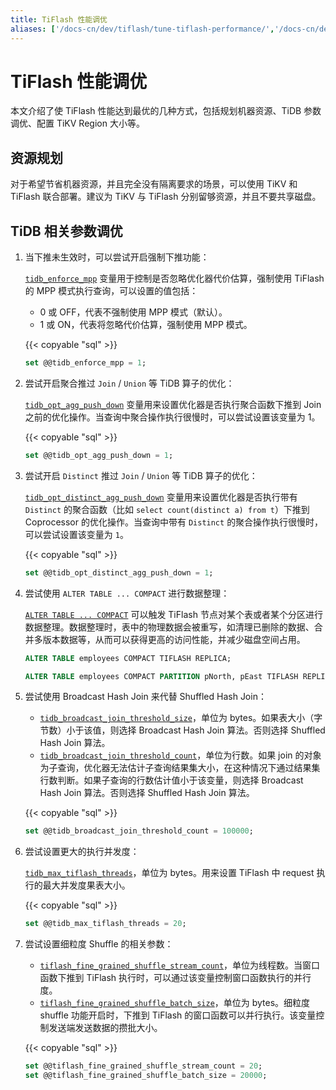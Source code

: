 ```yaml
---
title: TiFlash 性能调优
aliases: ['/docs-cn/dev/tiflash/tune-tiflash-performance/','/docs-cn/dev/reference/tiflash/tune-performance/']
---
```


# TiFlash 性能调优

本文介绍了使 TiFlash 性能达到最优的几种方式，包括规划机器资源、TiDB 参数调优、配置 TiKV Region 大小等。

## 资源规划

对于希望节省机器资源，并且完全没有隔离要求的场景，可以使用 TiKV 和 TiFlash 联合部署。建议为 TiKV 与 TiFlash 分别留够资源，并且不要共享磁盘。

## TiDB 相关参数调优

1. 当下推未生效时，可以尝试开启强制下推功能：

    [`tidb_enforce_mpp`](/system-variables.md#tidb_enforce_mpp-new-in-v51) 变量用于控制是否忽略优化器代价估算，强制使用 TiFlash 的 MPP 模式执行查询，可以设置的值包括：
    - 0 或 OFF，代表不强制使用 MPP 模式（默认）。
    - 1 或 ON，代表将忽略代价估算，强制使用 MPP 模式。

    {{< copyable "sql" >}}

    ```sql
    set @@tidb_enforce_mpp = 1;
    ```

2. 尝试开启聚合推过 `Join` / `Union` 等 TiDB 算子的优化：

    [`tidb_opt_agg_push_down`](/system-variables.md#tidb_opt_agg_push_down) 变量用来设置优化器是否执行聚合函数下推到 Join 之前的优化操作。当查询中聚合操作执行很慢时，可以尝试设置该变量为 1。

    {{< copyable "sql" >}}

    ```sql
    set @@tidb_opt_agg_push_down = 1;
    ```

3. 尝试开启 `Distinct` 推过 `Join` / `Union` 等 TiDB 算子的优化：

    [`tidb_opt_distinct_agg_push_down`](/system-variables.md#tidb_opt_distinct_agg_push_down) 变量用来设置优化器是否执行带有 `Distinct` 的聚合函数（比如 `select count(distinct a) from t`）下推到 Coprocessor 的优化操作。当查询中带有 `Distinct` 的聚合操作执行很慢时，可以尝试设置该变量为 `1`。

    {{< copyable "sql" >}}

    ```sql
    set @@tidb_opt_distinct_agg_push_down = 1;
    ```

4. 尝试使用 `ALTER TABLE ... COMPACT` 进行数据整理：

    [`ALTER TABLE ... COMPACT`](/sql-statements/sql-statement-alter-table-compact.md) 可以触发 TiFlash 节点对某个表或者某个分区进行数据整理。数据整理时，表中的物理数据会被重写，如清理已删除的数据、合并多版本数据等，从而可以获得更高的访问性能，并减少磁盘空间占用。

    ```sql
    ALTER TABLE employees COMPACT TIFLASH REPLICA;
    ```

    ```sql
    ALTER TABLE employees COMPACT PARTITION pNorth, pEast TIFLASH REPLICA;
    ```

5. 尝试使用 Broadcast Hash Join 来代替 Shuffled Hash Join：

    - [`tidb_broadcast_join_threshold_size`](/system-variables.md#tidb_broadcast_join_threshold_count-从-v50-版本开始引入)，单位为 bytes。如果表大小（字节数）小于该值，则选择 Broadcast Hash Join 算法。否则选择 Shuffled Hash Join 算法。
    - [`tidb_broadcast_join_threshold_count`](/system-variables.md#tidb_broadcast_join_threshold_count-从-v50-版本开始引入)，单位为行数。如果 join 的对象为子查询，优化器无法估计子查询结果集大小，在这种情况下通过结果集行数判断。如果子查询的行数估计值小于该变量，则选择 Broadcast Hash Join 算法。否则选择 Shuffled Hash Join 算法。

    {{< copyable "sql" >}}

    ```sql
    set @@tidb_broadcast_join_threshold_count = 100000;
    ```

6. 尝试设置更大的执行并发度：

    [`tidb_max_tiflash_threads`](/system-variables.md#tidb_max_tiflash_threads-new-in-v610)，单位为 bytes。用来设置 TiFlash 中 request 执行的最大并发度果表大小。

    {{< copyable "sql" >}}

    ```sql
    set @@tidb_max_tiflash_threads = 20;
    ```

7. 尝试设置细粒度 Shuffle 的相关参数：

    - [`tiflash_fine_grained_shuffle_stream_count`](/system-variables.md#tiflash_fine_grained_shuffle_stream_count-new-in-v620)，单位为线程数。当窗口函数下推到 TiFlash 执行时，可以通过该变量控制窗口函数执行的并行度。
    - [`tiflash_fine_grained_shuffle_batch_size`](/system-variables.md#tiflash_fine_grained_shuffle_batch_size-new-in-v620)，单位为 bytes。细粒度 shuffle 功能开启时，下推到 TiFlash 的窗口函数可以并行执行。该变量控制发送端发送数据的攒批大小。

    {{< copyable "sql" >}}

    ```sql
    set @@tiflash_fine_grained_shuffle_stream_count = 20;
    set @@tiflash_fine_grained_shuffle_batch_size = 20000;
    ```
